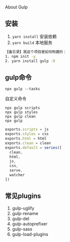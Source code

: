 About Gulp

## 安装

1. `yarn install` 安装依赖
2. `yarn build` 本地服务

```bash
【备忘录】我这个项目是如何构建的：
1. npm init -y
2. yarn install gulp -D
```

## gulp命令

`npx gulp --tasks`

自定义命令

`npx gulp scripts`  
`npx gulp styles`  
`npx gulp clean`  
`npx gulp`  

```javascript
exports.scripts = js
exports.styles = css
exports.html = html
exports.clean = clean
exports.default = series([
  clean,
  html,
  js,
  css,
  serve,
  watcher
])
``` 


## 常见plugins

1. gulp-uglify
2. gulp-rename
3. gulp-del
4. gulp-autoprefixer
5. gulp-sass
6. gulp-load-plugins
